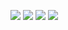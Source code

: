 ![](https://i.imgur.com/pExsI39.png)
![](https://i.imgur.com/gpiLxuk.png)
![](https://i.imgur.com/8ye8pdW.png)
![](https://i.imgur.com/5mwmpY5.png)
![]()
![]()